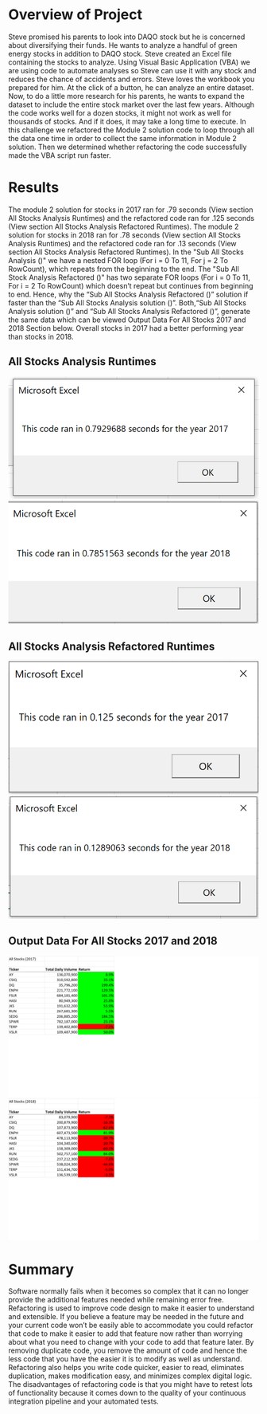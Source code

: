 # Overview of Project

Steve promised his parents to look into DAQO stock but he is concerned about diversifying their funds. He wants to analyze a handful of green energy stocks in addition to DAQO stock. Steve created an Excel file containing the stocks to analyze. Using Visual Basic Application (VBA) we are using code to automate analyses so Steve can use it with any stock and reduces the chance of accidents and errors.
Steve loves the workbook you prepared for him. At the click of a button, he can analyze an entire dataset. Now, to do a little more research for his parents, he wants to expand the dataset to include the entire stock market over the last few years. Although the code works well for a dozen stocks, it might not work as well for thousands of stocks. And if it does, it may take a long time to execute. In this challenge we refactored the Module 2 solution code to loop through all the data one time in order to collect the same information in Module 2 solution. Then we determined whether refactoring the code successfully made the VBA script run faster.

# Results

The module 2 solution for stocks in 2017 ran for .79 seconds (View section All Stocks Analysis Runtimes) and the refactored code ran for .125 seconds (View section All Stocks Analysis Refactored Runtimes). The module 2 solution for stocks in 2018 ran for .78 seconds (View section All Stocks Analysis Runtimes) and the refactored code ran for .13 seconds (View section All Stocks Analysis Refactored Runtimes). In the "Sub All Stocks Analysis ()" we have a nested FOR loop (For i = 0 To 11, For j = 2 To RowCount), which repeats from the beginning to the end. The "Sub All Stock Analysis Refactored ()" has two separate FOR loops (For i = 0 To 11, For i = 2 To RowCount) which doesn’t repeat but continues from beginning to end. Hence, why the “Sub All Stocks Analysis Refactored ()” solution if faster than the “Sub All Stocks Analysis solution ()”. Both,“Sub All Stocks Analysis solution ()” and “Sub All Stocks Analysis Refactored ()”,  generate the same data which can be viewed Output Data For All Stocks 2017 and 2018 Section below. Overall stocks in 2017 had a better performing year than stocks in 2018.

## All Stocks Analysis Runtimes
![](All_Stocks_Analysis_2017_Runtime.PNG)
![](All_Stocks_Analysis_2018_Runtime.PNG)

## All Stocks Analysis Refactored Runtimes 
![](All_Stocks_Analysis_Refactored_2017_Runtime.PNG)
![](All_Stocks_Analysis_Refactored_2018_Runtime.PNG)

## Output Data For All Stocks 2017 and 2018
![](VBA_Challenge_2017.png)
![](VBA_Challenge_2018.png)
# Summary

Software normally fails when it becomes so complex that it can no longer provide the additional features needed while remaining error free. Refactoring is used to improve code design to make it easier to understand and extensible. If you believe a feature may be needed in the future and your current code won’t be easily able to accommodate you could refactor that code to make it easier to add that feature now rather than worrying about what you need to change with your code to add that feature later. By removing duplicate code, you remove the amount of code and hence the less code that you have the easier it is to modify as well as understand. Refactoring also helps you write code quicker, easier to read, eliminates duplication, makes modification easy, and minimizes complex digital logic. The disadvantages of refactoring code is that you might have to retest lots of functionality because it comes down to the quality of your continuous integration pipeline and your automated tests.



